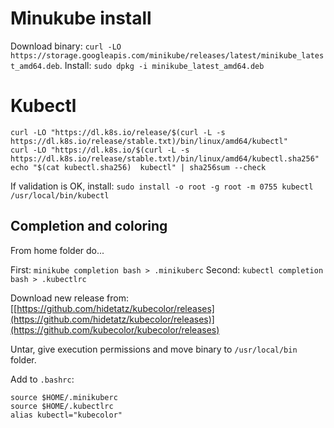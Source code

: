 # Minukube install

Download binary: `curl -LO https://storage.googleapis.com/minikube/releases/latest/minikube_latest_amd64.deb`. 
Install: `sudo dpkg -i minikube_latest_amd64.deb`

# Kubectl

```
curl -LO "https://dl.k8s.io/release/$(curl -L -s https://dl.k8s.io/release/stable.txt)/bin/linux/amd64/kubectl"
curl -LO "https://dl.k8s.io/$(curl -L -s https://dl.k8s.io/release/stable.txt)/bin/linux/amd64/kubectl.sha256"
echo "$(cat kubectl.sha256)  kubectl" | sha256sum --check
```

If validation is OK, install:
`sudo install -o root -g root -m 0755 kubectl /usr/local/bin/kubectl`

## Completion and coloring

From home folder do...

First: `minikube completion bash > .minikuberc`
Second: `kubectl completion bash > .kubectlrc`

Download new release from: [[https://github.com/hidetatz/kubecolor/releases](https://github.com/hidetatz/kubecolor/releases)](https://github.com/kubecolor/kubecolor/releases)

Untar, give execution permissions and move binary to `/usr/local/bin` folder.

Add to `.bashrc`:

```
source $HOME/.minikuberc
source $HOME/.kubectlrc
alias kubectl="kubecolor"
```
